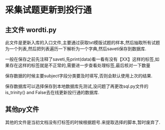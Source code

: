 # 采集试题更新到投行通

##  主文件 wordti.py

此文件是更新入库的入口文件,主要通过获取txt模版试题的样本,然后抽取所有试题为一个列表,然后把列表遍历一下解析为一个字典,然后saveti保存到数据库.


一般在保存之前先注释了saveti,先print(data)看一看有没有【XX】这样的标签,如果存在这样的标签就是不正常的,需要进一步查看处理标签,最后核对一下数量

保存数据的时候主要subject字段分类要及时填写,否则会默认使用上次的结果.

保存数据库可以选择保存到本地数据库先测试,没问题了再更改sql.py文件的is_trinity() and False去在线更新投行通的数据库.



## 其他py文件

其他的文件是当初文档没有打标签的时候根据题号.来提取选择的脚本,暂时废弃了.